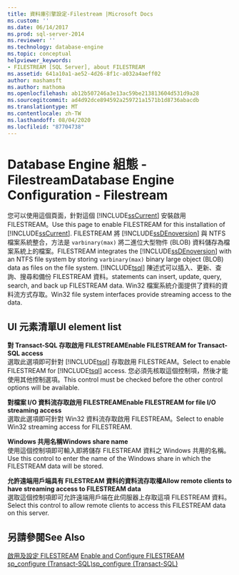 ```yaml
---
title: 資料庫引擎設定-Filestream |Microsoft Docs
ms.custom: ''
ms.date: 06/14/2017
ms.prod: sql-server-2014
ms.reviewer: ''
ms.technology: database-engine
ms.topic: conceptual
helpviewer_keywords:
- FILESTREAM [SQL Server], about FILESTREAM
ms.assetid: 641a10a1-ae52-4d26-8f1c-a032a4aeff02
author: mashamsft
ms.author: mathoma
ms.openlocfilehash: ab12b507246a3e13ac59be213813604d531d9a28
ms.sourcegitcommit: ad4d92dce894592a259721a1571b1d8736abacdb
ms.translationtype: MT
ms.contentlocale: zh-TW
ms.lasthandoff: 08/04/2020
ms.locfileid: "87704738"
---
```

# <a name="database-engine-configuration---filestream"></a><span data-ttu-id="ce8b2-102">Database Engine 組態 - Filestream</span><span class="sxs-lookup"><span data-stu-id="ce8b2-102">Database Engine Configuration - Filestream</span></span>
  <span data-ttu-id="ce8b2-103">您可以使用這個頁面，針對這個 [!INCLUDE[ssCurrent](../../includes/sscurrent-md.md)] 安裝啟用 FILESTREAM。</span><span class="sxs-lookup"><span data-stu-id="ce8b2-103">Use this page to enable FILESTREAM for this installation of [!INCLUDE[ssCurrent](../../includes/sscurrent-md.md)].</span></span> <span data-ttu-id="ce8b2-104">FILESTREAM 將 [!INCLUDE[ssDEnoversion](../../includes/ssdenoversion-md.md)] 與 NTFS 檔案系統整合，方法是 `varbinary(max)` 將二進位大型物件 (BLOB) 資料儲存為檔案系統上的檔案。</span><span class="sxs-lookup"><span data-stu-id="ce8b2-104">FILESTREAM integrates the [!INCLUDE[ssDEnoversion](../../includes/ssdenoversion-md.md)] with an NTFS file system by storing `varbinary(max)` binary large object (BLOB) data as files on the file system.</span></span> [!INCLUDE[tsql](../../includes/tsql-md.md)] <span data-ttu-id="ce8b2-105">陳述式可以插入、更新、查詢、搜尋和備份 FILESTREAM 資料。</span><span class="sxs-lookup"><span data-stu-id="ce8b2-105">statements can insert, update, query, search, and back up FILESTREAM data.</span></span> <span data-ttu-id="ce8b2-106">Win32 檔案系統介面提供了資料的資料流方式存取。</span><span class="sxs-lookup"><span data-stu-id="ce8b2-106">Win32 file system interfaces provide streaming access to the data.</span></span>  
  
## <a name="ui-element-list"></a><span data-ttu-id="ce8b2-107">UI 元素清單</span><span class="sxs-lookup"><span data-stu-id="ce8b2-107">UI element list</span></span>  
 <span data-ttu-id="ce8b2-108">**對 Transact-SQL 存取啟用 FILESTREAM**</span><span class="sxs-lookup"><span data-stu-id="ce8b2-108">**Enable FILESTREAM for Transact-SQL access**</span></span>  
 <span data-ttu-id="ce8b2-109">選取此選項即可針對 [!INCLUDE[tsql](../../includes/tsql-md.md)] 存取啟用 FILESTREAM。</span><span class="sxs-lookup"><span data-stu-id="ce8b2-109">Select to enable FILESTREAM for [!INCLUDE[tsql](../../includes/tsql-md.md)] access.</span></span> <span data-ttu-id="ce8b2-110">您必須先核取這個控制項，然後才能使用其他控制選項。</span><span class="sxs-lookup"><span data-stu-id="ce8b2-110">This control must be checked before the other control options will be available.</span></span>  
  
 <span data-ttu-id="ce8b2-111">**對檔案 I/O 資料流存取啟用 FILESTREAM**</span><span class="sxs-lookup"><span data-stu-id="ce8b2-111">**Enable FILESTREAM for file I/O streaming access**</span></span>  
 <span data-ttu-id="ce8b2-112">選取此選項即可針對 Win32 資料流存取啟用 FILESTREAM。</span><span class="sxs-lookup"><span data-stu-id="ce8b2-112">Select to enable Win32 streaming access for FILESTREAM.</span></span>  
  
 <span data-ttu-id="ce8b2-113">**Windows 共用名稱**</span><span class="sxs-lookup"><span data-stu-id="ce8b2-113">**Windows share name**</span></span>  
 <span data-ttu-id="ce8b2-114">使用這個控制項即可輸入即將儲存 FILESTREAM 資料之 Windows 共用的名稱。</span><span class="sxs-lookup"><span data-stu-id="ce8b2-114">Use this control to enter the name of the Windows share in which the FILESTREAM data will be stored.</span></span>  
  
 <span data-ttu-id="ce8b2-115">**允許遠端用戶端具有 FILESTREAM 資料的資料流存取權**</span><span class="sxs-lookup"><span data-stu-id="ce8b2-115">**Allow remote clients to have streaming access to FILESTREAM data**</span></span>  
 <span data-ttu-id="ce8b2-116">選取這個控制項即可允許遠端用戶端在此伺服器上存取這項 FILESTREAM 資料。</span><span class="sxs-lookup"><span data-stu-id="ce8b2-116">Select this control to allow remote clients to access this FILESTREAM data on this server.</span></span>  
  
## <a name="see-also"></a><span data-ttu-id="ce8b2-117">另請參閱</span><span class="sxs-lookup"><span data-stu-id="ce8b2-117">See Also</span></span>  
 <span data-ttu-id="ce8b2-118">[啟用及設定 FILESTREAM](../../relational-databases/blob/enable-and-configure-filestream.md) </span><span class="sxs-lookup"><span data-stu-id="ce8b2-118">[Enable and Configure FILESTREAM](../../relational-databases/blob/enable-and-configure-filestream.md) </span></span>  
 [<span data-ttu-id="ce8b2-119">sp_configure &#40;Transact-SQL&#41;</span><span class="sxs-lookup"><span data-stu-id="ce8b2-119">sp_configure &#40;Transact-SQL&#41;</span></span>](/sql/relational-databases/system-stored-procedures/sp-configure-transact-sql)  
  
  
